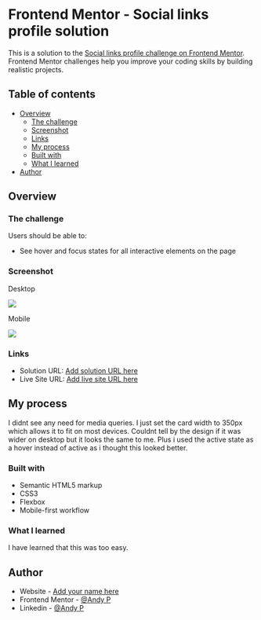 # Frontend Mentor - Social links profile solution

This is a solution to the [Social links profile challenge on Frontend Mentor](https://www.frontendmentor.io/challenges/social-links-profile-UG32l9m6dQ). Frontend Mentor challenges help you improve your coding skills by building realistic projects. 

## Table of contents

- [Overview](#overview)
  - [The challenge](#the-challenge)
  - [Screenshot](#screenshot)
  - [Links](#links)
  - [My process](#my-process)
  - [Built with](#built-with)
  - [What I learned](#what-i-learned)
- [Author](#author)

## Overview

### The challenge

Users should be able to:

- See hover and focus states for all interactive elements on the page

### Screenshot

Desktop

![](./assets/images/Desktop.png)

Mobile

![](./assets/images/Mobile.png)



### Links

- Solution URL: [Add solution URL here](https://your-solution-url.com)
- Live Site URL: [Add live site URL here](https://your-live-site-url.com)

## My process

I didnt see any need for media queries. I just set the card width to 350px which allows it to fit on most devices. Couldnt tell by the design if it was wider on desktop but it looks the same to me.
Plus i used the active state as a hover instead of active as i thought this looked better.

### Built with

- Semantic HTML5 markup
- CSS3
- Flexbox
- Mobile-first workflow


### What I learned

I have learned that this was too easy.


## Author

- Website - [Add your name here](https://www.your-site.com)
- Frontend Mentor - [@Andy P](https://www.frontendmentor.io/profile/andypuddle)
- Linkedin - [@Andy P](https://www.linkedin.com/in/andrew-poole-3495961a5/)

